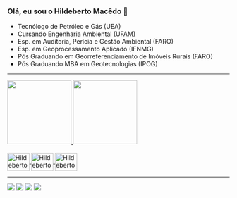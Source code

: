 ### Olá, eu sou o Hildeberto Macêdo 👋

* Tecnólogo de Petróleo e Gás (UEA)
* Cursando Engenharia Ambiental (UFAM)
* Esp. em Auditoria, Perícia e Gestão Ambiental (FARO)
* Esp. em Geoprocessamento Aplicado (IFNMG)
* Pós Graduando em Georreferenciamento de Imóveis Rurais (FARO)
* Pós Graduando MBA em Geotecnologias (IPOG)

___

<div align="left">
  <a href="https://github.com/hidebertomacedo">
  <img height="145em" src="https://github-readme-stats.vercel.app/api?username=hildebertomacedo&show_icons=true&theme=dark&include_all_commits=true&count_private=true"/>
  <img height="145em" src="https://github-readme-stats.vercel.app/api/top-langs/?username=hildebertomacedo&layout=compact&langs_count=7&theme=dark"/>
</div>
  
<div style="display: inline_block"><br>
 <img align="center" alt="Hildeberto-Py" height="40" width="50" src="https://cdn.jsdelivr.net/gh/devicons/devicon/icons/python/python-original-wordmark.svg">
 <img align="center" alt="Hildeberto-SQLServer" height="40" width="50" src="https://cdn.jsdelivr.net/gh/devicons/devicon/icons/microsoftsqlserver/microsoftsqlserver-plain-wordmark.svg">
 <img align="center" alt="Hildeberto-MySQL" height="40" width="50" src="https://cdn.jsdelivr.net/gh/devicons/devicon/icons/mysql/mysql-original-wordmark.svg">
</div>
  
___
  
<div> 
   <a href="https://instagram.com/hildeberto.macedo" target="_blank"><img src="https://img.shields.io/badge/-Instagram-%23E4405F?style=for-the-badge&logo=instagram&logoColor=white" target="_blank"></a>
  <a href = "mailto:hildeberto.filho@hotmail.com"><img src="https://img.shields.io/badge/Microsoft_Outlook-0078D4?style=for-the-badge&logo=microsoft-outlook&logoColor=white" target="_blank"></a>
  <a href="https://www.linkedin.com/in/hildebertomacedo/" target="_blank"><img src="https://img.shields.io/badge/-LinkedIn-%230077B5?style=for-the-badge&logo=linkedin&logoColor=white" target="_blank"></a>
  <a href="https://hildebertomacedo.medium.com/" target="_blank"><img src="https://img.shields.io/badge/Medium-12100E?style=for-the-badge&logo=medium&logoColor=white"_blank"></a>
